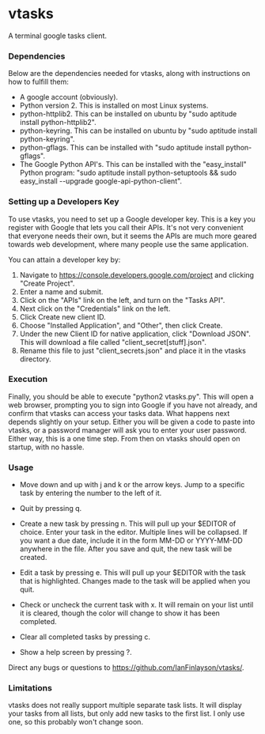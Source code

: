 # vtasks

A terminal google tasks client.

### Dependencies
Below are the dependencies needed for vtasks, along with instructions
on how to fulfill them:

- A google account (obviously).
- Python version 2.  This is installed on most Linux systems.
- python-httplib2.  This can be installed on ubuntu by "sudo aptitude install
python-httplib2".
- python-keyring.  This can be installed on ubuntu by "sudo aptitude install
python-keyring".
- python-gflags.  This can be installed with "sudo aptitude install python-gflags".
- The Google Python API's.  This can be installed with the "easy\_install"
Python program: "sudo aptitude install python-setuptools && sudo easy\_install --upgrade google-api-python-client".


### Setting up a Developers Key
To use vtasks, you need to set up a Google developer key.  This is a key you
register with Google that lets you call their APIs.  It's not very convenient
that everyone needs their own, but it seems the APIs are much more geared
towards web development, where many people use the same application.

You can attain a developer key by:

1. Navigate to https://console.developers.google.com/project and clicking "Create Project".
2.  Enter a name and submit.
3. Click on the "APIs" link on the left, and turn on the "Tasks API".
4. Next click on the "Credentials" link on the left.
5. Click Create new client ID.
6. Choose "Installed Application", and "Other", then click Create.
7. Under the new Client ID for native application, click "Download JSON".  This will download a file called "client\_secret[stuff].json".
8. Rename this file to just "client\_secrets.json" and place it in the vtasks directory.

### Execution
Finally, you should be able to execute "python2 vtasks.py".  This will open a
web browser, prompting you to sign into Google if you have not already, and
confirm that vtasks can access your tasks data.  What happens next depends
slightly on your setup.  Either you will be given a code to paste into vtasks,
or a password manager will ask you to enter your user password.  Either way,
this is a one time step.  From then on vtasks should open on startup, with
no hassle.

### Usage
- Move down and up with j and k or the arrow keys.  Jump to a specific task by
entering the number to the left of it.

- Quit by pressing q.

- Create a new task by pressing n.  This will pull up your $EDITOR of choice.
Enter your task in the editor.  Multiple lines will be collapsed.  If you want
a due date, include it in the form MM-DD or YYYY-MM-DD anywhere in the
file.  After you save and quit, the new task will be created.

- Edit a task by pressing e.  This will pull up your $EDITOR with the task that is
highlighted.  Changes made to the task will be applied when you quit.

- Check or uncheck the current task with x.  It will remain on your list until it
is cleared, though the color will change to show it has been completed.

- Clear all completed tasks by pressing c.

- Show a help screen by pressing ?.

Direct any bugs or questions to https://github.com/IanFinlayson/vtasks/.


### Limitations
vtasks does not really support multiple separate task lists.  It will display
your tasks from all lists, but only add new tasks to the first list.  I only
use one, so this probably won't change soon.




